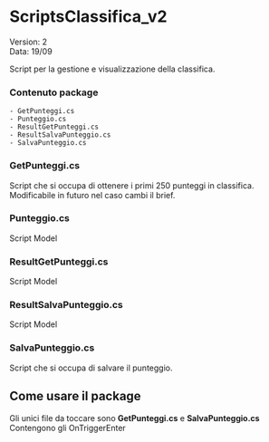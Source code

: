 # ScriptsClassifica_v2

Version: 2  
Data: 19/09



Script per la gestione e visualizzazione della classifica.  

### Contenuto package

```
- GetPunteggi.cs
- Punteggio.cs
- ResultGetPunteggi.cs
- ResultSalvaPunteggio.cs
- SalvaPunteggio.cs
```


### GetPunteggi.cs

Script che si occupa di ottenere i primi 250 punteggi in classifica.  
Modificabile in futuro nel caso cambi il brief.

### Punteggio.cs

Script Model

### ResultGetPunteggi.cs

Script Model

### ResultSalvaPunteggio.cs

Script Model

### SalvaPunteggio.cs

Script che si occupa di salvare il punteggio.


## Come usare il package

Gli unici file da toccare sono **GetPunteggi.cs** e **SalvaPunteggio.cs**
Contengono gli OnTriggerEnter